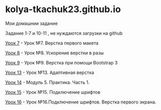 

# kolya-tkachuk23.github.io
Мои домашнии задание


Задание 1-7 и 10-11 , не нуждаются загрузки на github


[Урок 7](https://kolya-tkachuk23.github.io/lesson-7/) - Урок №7. Верстка первого макета


[Урок 8](https://kolya-tkachuk23.github.io/lesson-8/) - Урок №8. Ускорение верстки в разы


[Урок 9](https://kolya-tkachuk23.github.io/lesson-9/) - Урок №9. Верстка при помощи Bootstrap 3

[Урок 13](https://kolya-tkachuk23.github.io/lesson-13/) - Урок №13. Адаптивная верстка

[Урок 14](https://kolya-tkachuk23.github.io/lesson-14/) - Модуль 5. Практика. Часть 1.

[Урок 15](kolya-tkachuk23.github.io/lesson-15/) - Урок №15. Подключение шрифтов

[Урок 16](kolya-tkachuk23.github.io/lesson-16/ "Модуль 5. Практика. Часть 2.") - Урок №16.Подключение шрифтов. Верстка первого экрана.

